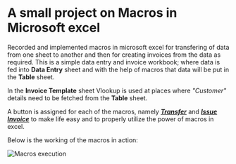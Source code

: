 # A small project on Macros in Microsoft excel

Recorded and implemented macros in microsoft excel for transfering of data from one sheet to another and then for creating invoices from the data as required.
This is a simple data entry and invoice workbook; where data is fed into **Data Entry** sheet and with the help of macros that data will be put in the **Table** sheet.

In the **Invoice Template** sheet Vlookup is used at places where *"Customer"* details need to be fetched from the **Table** sheet.

A button is assigned for each of the macros, namely <ins>***Transfer***</ins> and <ins>***Issue Invoice***</ins> to make life easy and to properly utilize the power of macros in excel.

Below is the working of the macros in action:

![Macros execution](/assets/Execution.gif)
